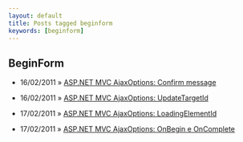 ```yaml
---
layout: default
title: Posts tagged beginform
keywords: [beginform]
---
```

<h2 class="category">BeginForm</h2>
<ul class="posts">
<li>
<p>
<span class="date">16/02/2011</span> &raquo; 
<a href="/blog/asp-net-mvc-ajaxoptions-confirm-message">ASP.NET MVC AjaxOptions: Confirm message</a>
</p>
</li> 
<li>
<p>
<span class="date">16/02/2011</span> &raquo; 
<a href="/blog/asp-net-mvc-ajaxoptions-updatetargetid">ASP.NET MVC AjaxOptions: UpdateTargetId</a>
</p>
</li> 
<li>
<p>
<span class="date">17/02/2011</span> &raquo; 
<a href="/blog/asp-net-mvc-ajaxoptions-loadingelementid">ASP.NET MVC AjaxOptions: LoadingElementId</a>
</p>
</li> 
<li>
<p>
<span class="date">17/02/2011</span> &raquo; 
<a href="/blog/asp-net-mvc-ajaxoptions-onbegin-e-oncomplete">ASP.NET MVC AjaxOptions: OnBegin e OnComplete</a>
</p>
</li> 
</ul>
